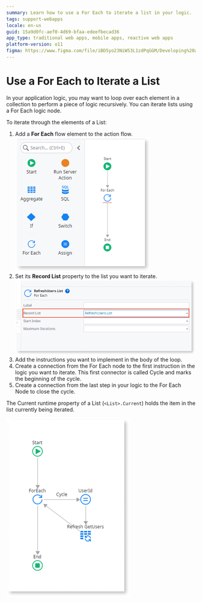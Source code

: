 ```yaml
---
summary: Learn how to use a For Each to iterate a list in your logic.
tags: support-webapps
locale: en-us
guid: 15a9d0fc-aef0-4d69-bfaa-edeefbecad36
app_type: traditional web apps, mobile apps, reactive web apps
platform-version: o11
figma: https://www.figma.com/file/iBD5yo23NiW53L1zdPqGGM/Developing%20an%20Application?node-id=266:9
---
```


# Use a For Each to Iterate a List

In your application logic, you may want to loop over each element in a collection to perform a piece of logic recursively. You can iterate lists using a For Each logic node.

To iterate through the elements of a List:

1. Add a **For Each** flow element to the action flow.
![Screenshot showing how to add a For Each flow element to the action flow](images/for-each-1-ss.png "Adding a For Each Element")
1. Set its **Record List** property to the list you want to iterate. 
![Screenshot demonstrating setting the Record List property for the For Each element](images/for-each-2-ss.png "Setting the Record List Property")
1. Add the instructions you want to implement in the body of the loop. 
1. Create a connection from the For Each node to the first instruction in the logic you want to iterate. This first connector is called Cycle and marks the beginning of the cycle. 
1. Create a connection from the last step in your logic to the For Each Node to close the cycle. 

The Current runtime property of a List (`<List>.Current`) holds the item in the list currently being iterated. 

![Diagram illustrating the connections in a For Each loop with Cycle and Current runtime property](images/for-each.png "For Each Loop Connections")
